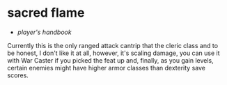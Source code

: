 # sacred flame

- *player's handbook*

Currently this is the only ranged attack cantrip that the cleric class and to be honest, I don't like it at all, however, it's scaling damage, you can use it with War Caster if you picked the feat up and, finally, as you gain levels, certain enemies might have higher armor classes than dexterity save scores.

